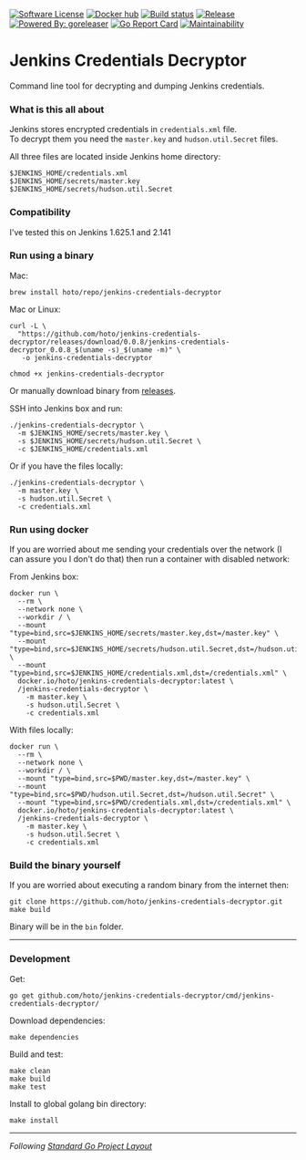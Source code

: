 [![Software License](https://img.shields.io/badge/license-MIT-brightgreen.svg?style=flat-square)](/LICENSE)
[![Docker hub](https://images.microbadger.com/badges/image/hoto/jenkins-credentials-decryptor.svg)](https://microbadger.com/images/hoto/jenkins-credentials-decryptor "Get your own image badge on microbadger.com")
[![Build status](https://github.com/hoto/jenkins-credentials-decryptor/workflows/Test/badge.svg?branch=master)](https://github.com/hoto/jenkins-credentials-decryptor/actions)
[![Release](https://img.shields.io/github/release/hoto/jenkins-credentials-decryptor.svg?style=flat-square)](https://github.com/hoto/jenkins-credentials-decryptor/releases/latest)
[![Powered By: goreleaser](https://img.shields.io/badge/powered%20by-goreleaser-green.svg?style=flat-square)](https://github.com/goreleaser/goreleaser)
[![Go Report Card](https://goreportcard.com/badge/github.com/hoto/jenkins-credentials-decryptor)](https://goreportcard.com/report/github.com/hoto/jenkins-credentials-decryptor)
[![Maintainability](https://api.codeclimate.com/v1/badges/27f61a82b9a5589f1a07/maintainability)](https://codeclimate.com/github/hoto/jenkins-credentials-decryptor/maintainability)
# Jenkins Credentials Decryptor

Command line tool for decrypting and dumping Jenkins credentials.

### What is this all about

Jenkins stores encrypted credentials in `credentials.xml` file.  
To decrypt them you need the `master.key` and `hudson.util.Secret` files.  

All three files are located inside Jenkins home directory:

    $JENKINS_HOME/credentials.xml 
    $JENKINS_HOME/secrets/master.key
    $JENKINS_HOME/secrets/hudson.util.Secret

### Compatibility

I've tested this on Jenkins 1.625.1 and 2.141

### Run using a binary

Mac:

    brew install hoto/repo/jenkins-credentials-decryptor

Mac or Linux:

    curl -L \
      "https://github.com/hoto/jenkins-credentials-decryptor/releases/download/0.0.8/jenkins-credentials-decryptor_0.0.8_$(uname -s)_$(uname -m)" \
       -o jenkins-credentials-decryptor

    chmod +x jenkins-credentials-decryptor
    
Or manually download binary from [releases](https://github.com/hoto/jenkins-credentials-decryptor/releases).

SSH into Jenkins box and run:

    ./jenkins-credentials-decryptor \
      -m $JENKINS_HOME/secrets/master.key \
      -s $JENKINS_HOME/secrets/hudson.util.Secret \
      -c $JENKINS_HOME/credentials.xml 
      
Or if you have the files locally:

    ./jenkins-credentials-decryptor \
      -m master.key \
      -s hudson.util.Secret \
      -c credentials.xml 
      
### Run using docker
    
If you are worried about me sending your credentials over the network (I can assure you I don't do that) 
then run a container with disabled network:

From Jenkins box:

    docker run \
      --rm \
      --network none \
      --workdir / \
      --mount "type=bind,src=$JENKINS_HOME/secrets/master.key,dst=/master.key" \
      --mount "type=bind,src=$JENKINS_HOME/secrets/hudson.util.Secret,dst=/hudson.util.Secret" \
      --mount "type=bind,src=$JENKINS_HOME/credentials.xml,dst=/credentials.xml" \
      docker.io/hoto/jenkins-credentials-decryptor:latest \
      /jenkins-credentials-decryptor \
        -m master.key \
        -s hudson.util.Secret \
        -c credentials.xml 

With files locally:

    docker run \
      --rm \
      --network none \
      --workdir / \
      --mount "type=bind,src=$PWD/master.key,dst=/master.key" \
      --mount "type=bind,src=$PWD/hudson.util.Secret,dst=/hudson.util.Secret" \
      --mount "type=bind,src=$PWD/credentials.xml,dst=/credentials.xml" \
      docker.io/hoto/jenkins-credentials-decryptor:latest \
      /jenkins-credentials-decryptor \
        -m master.key \
        -s hudson.util.Secret \
        -c credentials.xml 
        
### Build the binary yourself

If you are worried about executing a random binary from the internet then:

    git clone https://github.com/hoto/jenkins-credentials-decryptor.git
    make build
    
Binary will be in the `bin` folder.

---
 
### Development

Get:

    go get github.com/hoto/jenkins-credentials-decryptor/cmd/jenkins-credentials-decryptor/

Download dependencies:

    make dependencies

Build and test:

    make clean
    make build
    make test

Install to global golang bin directory:

    make install

---
_Following_ [_Standard Go Project Layout_](https://github.com/golang-standards/project-layout)
